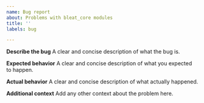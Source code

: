```yaml
---
name: Bug report
about: Problems with bleat_core modules
title: ''
labels: bug

---
```


**Describe the bug**
A clear and concise description of what the bug is.

**Expected behavior**
A clear and concise description of what you expected to happen.

**Actual behavior**
A clear and concise description of what actually happened.

**Additional context**
Add any other context about the problem here.
